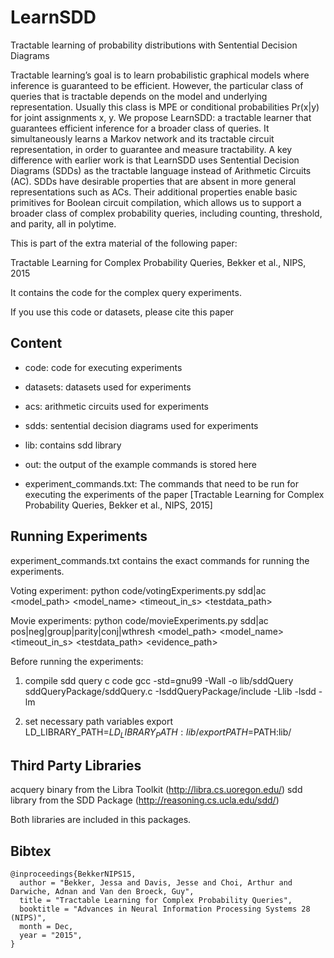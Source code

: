 # LearnSDD
Tractable learning of probability distributions with Sentential Decision Diagrams

Tractable learning’s goal is to learn probabilistic graphical models where inference is guaranteed to be efficient. However, the particular class of queries that is tractable depends on the model and underlying representation. Usually this class is MPE or conditional probabilities Pr(x|y) for joint assignments x, y. We propose LearnSDD: a tractable learner that guarantees efficient inference for a broader class of queries. It simultaneously learns a Markov network and its tractable circuit representation, in order to guarantee and measure tractability. A key difference with earlier work is that LearnSDD uses Sentential Decision Diagrams (SDDs) as the tractable language instead of Arithmetic Circuits (AC). SDDs have desirable properties that are absent in more general representations such as ACs. Their additional properties enable basic primitives for Boolean circuit compilation, which allows us to support a broader class of complex probability queries, including counting, threshold, and parity, all in polytime.


This is part of the extra material of the following paper:

  Tractable Learning for Complex Probability Queries, Bekker et al., NIPS, 2015

It contains the code for the complex query experiments.

If you use this code or datasets, please cite this paper


## Content ##

 - code: code for executing experiments
 - datasets: datasets used for experiments
 - acs: arithmetic circuits used for experiments
 - sdds: sentential decision diagrams used for experiments
 - lib: contains sdd library
 - out: the output of the example commands is stored here
 
 - experiment_commands.txt: The commands that need to be run for executing the experiments of the paper [Tractable Learning for Complex Probability Queries, Bekker et al., NIPS, 2015]


## Running Experiments ##

experiment_commands.txt contains the exact commands for running the experiments.

Voting experiment:
python code/votingExperiments.py sdd|ac <model_path> <model_name> <outpath> <timeout_in_s> <testdata_path>

Movie experiments:
python code/movieExperiments.py sdd|ac pos|neg|group|parity|conj|wthresh <model_path> <model_name> <outpath> <timeout_in_s> <testdata_path> <evidence_path>
 
 
Before running the experiments:
1) compile sdd query c code
gcc -std=gnu99 -Wall -o lib/sddQuery sddQueryPackage/sddQuery.c -IsddQueryPackage/include -Llib -lsdd -lm

2) set necessary path variables
export LD_LIBRARY_PATH=$LD_LIBRARY_PATH:lib/
export PATH=$PATH:lib/


## Third Party Libraries ##

acquery binary from the Libra Toolkit (http://libra.cs.uoregon.edu/)
sdd library from the SDD Package (http://reasoning.cs.ucla.edu/sdd/)

Both libraries are included in this packages.

## Bibtex ##

```
@inproceedings{BekkerNIPS15,
  author = "Bekker, Jessa and Davis, Jesse and Choi, Arthur and Darwiche, Adnan and Van den Broeck, Guy",
  title = "Tractable Learning for Complex Probability Queries",
  booktitle = "Advances in Neural Information Processing Systems 28 (NIPS)",
  month = Dec,
  year = "2015",
}
```

